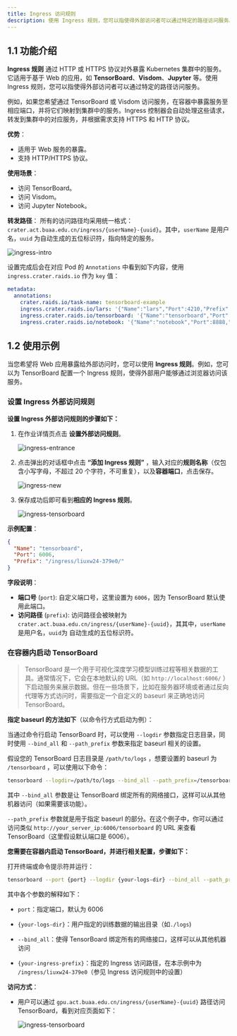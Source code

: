 ```yaml
---
title: Ingress 访问规则
description: 使用 Ingress 规则，您可以指使得外部访问者可以通过特定的路径访问服务。
---
```


## 1.1 功能介绍

**Ingress 规则** 通过 HTTP 或 HTTPS 协议对外暴露 Kubernetes 集群中的服务。它适用于基于 Web 的应用，如 **TensorBoard**、**Visdom**、**Jupyter** 等。使用 Ingress 规则，您可以指使得外部访问者可以通过特定的路径访问服务。

例如，如果您希望通过 TensorBoard 或 Visdom 访问服务，在容器中暴露服务至相应端口，并将它们映射到集群中的服务。Ingress 控制器会自动处理这些请求，转发到集群中的对应服务，并根据需求支持 HTTPS 和 HTTP 协议。

**优势**：

- 适用于 Web 服务的暴露。
- 支持 HTTP/HTTPS 协议。

**使用场景**：

- 访问 TensorBoard。
- 访问 Visdom。
- 访问 Jupyter Notebook。

**转发路径**： 所有的访问路径均采用统一格式：`crater.act.buaa.edu.cn/ingress/{userName}-{uuid}`。其中，`userName` 是用户名，`uuid` 为自动生成的五位标识符，指向特定的服务。

![ingress-intro](./img/ingress-intro.webp)

设置完成后会在对应 Pod 的 `Annotations` 中看到如下内容，使用 `ingress.crater.raids.io` 作为 `key` 值：

```yaml
metadata:
  annotations:
    crater.raids.io/task-name: tensorboard-example
    ingress.crater.raids.io/lars: '{"Name":"lars","Port":4210,"Prefix":"/ingress/liuxw24-eb05b/"}'
    ingress.crater.raids.io/tensorboard: '{"Name":"tensorboard","Port":6006,"Prefix":"/ingress/liuxw24-379e0/"}'
    ingress.crater.raids.io/notebook: '{"Name":"notebook","Port":8888,"Prefix":"/ingress/liuxw24-cce14/"}'
```

## 1.2 使用示例

当您希望将 Web 应用暴露给外部访问时，您可以使用 **Ingress 规则**。例如，您可以为 TensorBoard 配置一个 Ingress 规则，使得外部用户能够通过浏览器访问该服务。

### 设置 Ingress 外部访问规则

**设置 Ingress 外部访问规则的步骤如下：**

1. 在作业详情页点击 **设置外部访问规则**。

   ![ingress-entrance](./img/ingress-entrance.webp)

2. 点击弹出的对话框中点击 **“添加 Ingress 规则”** ，输入对应的**规则名称**（仅包含小写字母，不超过 20 个字符，不可重复），以及**容器端口**，点击保存。

   ![ingress-new](./img/ingress-new.webp)

3. 保存成功后即可看到**相应的 Ingress 规则**。

   ![ingress-tensorboard](./img/ingress-tensorboard.webp)

**示例配置**：

```json
{
  "Name": "tensorboard",
  "Port": 6006,
  "Prefix": "/ingress/liuxw24-379e0/"
}
```

**字段说明**：

- **端口号** (`port`): 自定义端口号，这里设置为 `6006`，因为 TensorBoard 默认使用此端口。
- **访问路径** (`prefix`): 访问路径会被映射为 `crater.act.buaa.edu.cn/ingress/{userName}-{uuid}`，其其中，`userName` 是用户名，`uuid`为 自动生成的五位标识符。

### 在容器内启动 TensorBoard

> TensorBoard 是一个用于可视化深度学习模型训练过程等相关数据的工具。通常情况下，它会在本地默认的 URL（如 `http://localhost:6006/` ）下启动服务来展示数据。但在一些场景下，比如在服务器环境或者通过反向代理等方式访问时，需要指定一个自定义的 baseurl 来正确地访问 TensorBoard。

**指定 baseurl 的方法如下**（以命令行方式启动为例）：

当通过命令行启动 TensorBoard 时，可以使用 `--logdir` 参数指定日志目录，同时使用 `--bind_all` 和 `--path_prefix` 参数来指定 baseurl 相关的设置。

假设您的 TensorBoard 日志目录是 `/path/to/logs` ，想要设置的 baseurl 为 `/tensorboard` ，可以使用以下命令：

```bash
tensorboard --logdir=/path/to/logs --bind_all --path_prefix=/tensorboard
```

其中 `--bind_all` 参数是让 TensorBoard 绑定所有的网络接口，这样可以从其他机器访问（如果需要该功能）。

`--path_prefix` 参数就是用于指定 baseurl 的部分。在这个例子中，你可以通过访问类似 `http://your_server_ip:6006/tensorboard` 的 URL 来查看 TensorBoard（这里假设默认端口是 6006）。

**您需要在容器内启动 TensorBoard，并进行相关配置，步骤如下：**

打开终端或命令提示符并运行：

```bash
tensorboard --port {port} --logdir {your-logs-dir} --bind_all --path_prefix={your-ingress-prefix}
```

其中各个参数的解释如下：

- `port`：指定端口，默认为 6006

- `{your-logs-dir}`：用户指定的训练数据的输出目录（如`./logs`)

- `--bind_all`：使得 TensorBoard 绑定所有的网络接口，这样可以从其他机器访问

- `{your-ingress-prefix}`：指定的 Ingress 访问路径，在本示例中为 `/ingress/liuxw24-379e0`（参见 Ingress 访问规则中的设置）

**访问方式**：

- 用户可以通过 `gpu.act.buaa.edu.cn/ingress/{userName}-{uuid}` 路径访问 TensorBoard，看到对应页面如下：

  ![ingress-tensorboard](./img/ingress-tb-1.webp)
